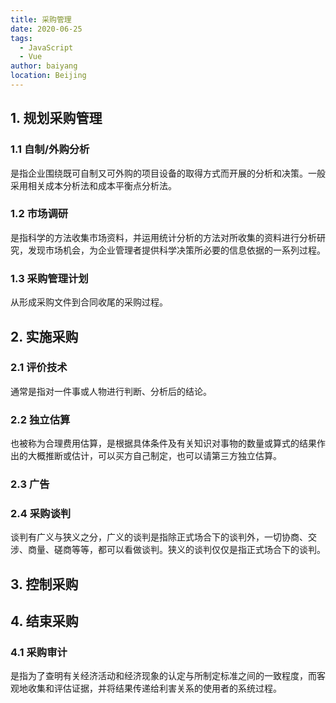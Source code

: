```yaml
---
title: 采购管理 
date: 2020-06-25
tags: 
  - JavaScript
  - Vue
author: baiyang
location: Beijing
---
```


## 1. 规划采购管理
### 1.1 自制/外购分析
是指企业围绕既可自制又可外购的项目设备的取得方式而开展的分析和决策。一般采用相关成本分析法和成本平衡点分析法。

### 1.2 市场调研
是指科学的方法收集市场资料，并运用统计分析的方法对所收集的资料进行分析研究，发现市场机会，为企业管理者提供科学决策所必要的信息依据的一系列过程。

### 1.3 采购管理计划
从形成采购文件到合同收尾的采购过程。

## 2. 实施采购
### 2.1 评价技术
通常是指对一件事或人物进行判断、分析后的结论。

### 2.2 独立估算
也被称为合理费用估算，是根据具体条件及有关知识对事物的数量或算式的结果作出的大概推断或估计，可以买方自己制定，也可以请第三方独立估算。

### 2.3 广告
### 2.4 采购谈判
谈判有广义与狭义之分，广义的谈判是指除正式场合下的谈判外，一切协商、交涉、商量、磋商等等，都可以看做谈判。狭义的谈判仅仅是指正式场合下的谈判。

## 3. 控制采购
## 4. 结束采购
### 4.1 采购审计
是指为了查明有关经济活动和经济现象的认定与所制定标准之间的一致程度，而客观地收集和评估证据，并将结果传递给利害关系的使用者的系统过程。

